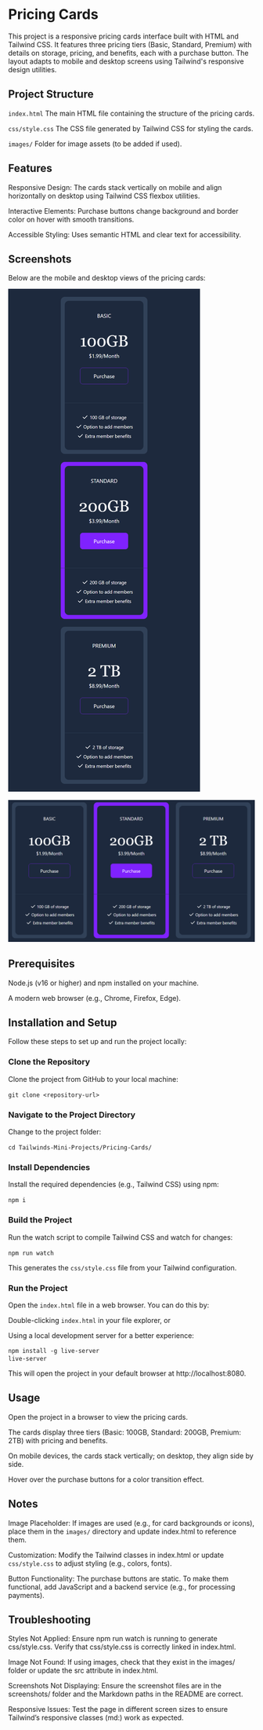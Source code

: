 # Pricing Cards

This project is a responsive pricing cards interface built with HTML and Tailwind CSS. It features three pricing tiers (Basic, Standard, Premium) with details on storage, pricing, and benefits, each with a purchase button. The layout adapts to mobile and desktop screens using Tailwind's responsive design utilities.

## Project Structure

`index.html` The main HTML file containing the structure of the pricing cards.

`css/style.css` The CSS file generated by Tailwind CSS for styling the cards.

`images/` Folder for image assets (to be added if used).

## Features

Responsive Design: The cards stack vertically on mobile and align horizontally on desktop using Tailwind CSS flexbox utilities.

Interactive Elements: Purchase buttons change background and border color on hover with smooth transitions.

Accessible Styling: Uses semantic HTML and clear text for accessibility.

## Screenshots

Below are the mobile and desktop views of the pricing cards:

![Pricing Cards Mobile Image](./images/pricing-cards-mobile.png)

![Pricing Cards Desktop Image](./images/pricing-cards-deskop.png)

## Prerequisites

Node.js (v16 or higher) and npm installed on your machine.

A modern web browser (e.g., Chrome, Firefox, Edge).

## Installation and Setup

Follow these steps to set up and run the project locally:

### Clone the Repository

Clone the project from GitHub to your local machine:

`git clone <repository-url>`

### Navigate to the Project Directory

Change to the project folder:

`cd Tailwinds-Mini-Projects/Pricing-Cards/`

### Install Dependencies

Install the required dependencies (e.g., Tailwind CSS) using npm:

`npm i`

### Build the Project

Run the watch script to compile Tailwind CSS and watch for changes:

`npm run watch`

This generates the `css/style.css` file from your Tailwind configuration.

### Run the Project

Open the `index.html` file in a web browser. You can do this by:

Double-clicking `index.html` in your file explorer, or

Using a local development server for a better experience:

```
npm install -g live-server
live-server
```

This will open the project in your default browser at http://localhost:8080.

## Usage

Open the project in a browser to view the pricing cards.

The cards display three tiers (Basic: 100GB, Standard: 200GB, Premium: 2TB) with pricing and benefits.

On mobile devices, the cards stack vertically; on desktop, they align side by side.

Hover over the purchase buttons for a color transition effect.

## Notes

Image Placeholder: If images are used (e.g., for card backgrounds or icons), place them in the `images/` directory and update index.html to reference them.

Customization: Modify the Tailwind classes in index.html or update `css/style.css` to adjust styling (e.g., colors, fonts).

Button Functionality: The purchase buttons are static. To make them functional, add JavaScript and a backend service (e.g., for processing payments).

## Troubleshooting

Styles Not Applied: Ensure npm run watch is running to generate css/style.css. Verify that css/style.css is correctly linked in index.html.

Image Not Found: If using images, check that they exist in the images/ folder or update the src attribute in index.html.

Screenshots Not Displaying: Ensure the screenshot files are in the screenshots/ folder and the Markdown paths in the README are correct.

Responsive Issues: Test the page in different screen sizes to ensure Tailwind’s responsive classes (md:) work as expected.
